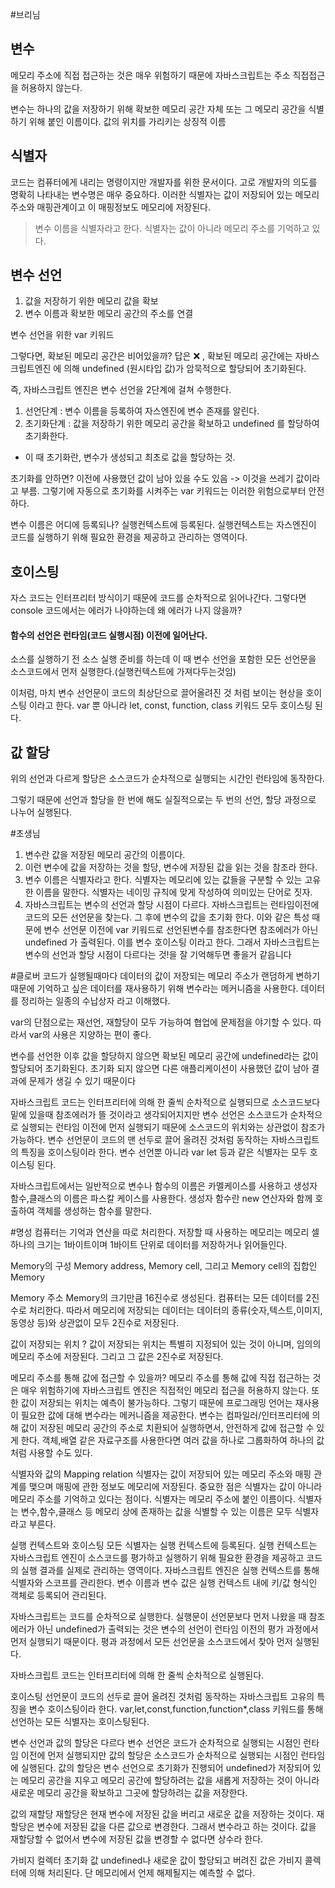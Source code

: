 #브리님

## 변수
메모리 주소에 직접 접근하는 것은 매우 위험하기 때문에 자바스크립트는 주소 직접접근을 허용하지 않는다. 

 변수는 하나의 값을 저장하기 위해 확보한 메모리 공간 자체 또는 그 메모리 공간을 식별하기 위해 붙인 이름이다. 
값의 위치를 가리키는 상징적 이름

## 식별자
코드는 컴퓨터에게 내리는 명령이지만 개발자를 위한 문서이다. 고로 개발자의 의도를 명확히 나타내는 변수명은 매우 중요하다. 
이러한 식별자는 값이 저장되어 있는 메모리주소와 매핑관계이고 이 매핑정보도 메모리에 저장된다.
>변수 이름을 식별자라고 한다.
식별자는 값이 아니라 메모리 주소를 기억하고 있다. 

## 변수 선언
1. 값을 저장하기 위한 메모리 값을 확보
2. 변수 이름과 확보한 메모리 공간의 주소를 연결

변수 선언을 위한 var 키워드

그렇다면, 확보된 메모리 공간은 비어있을까?
답은 ❌ , 확보된 메모리 공간에는 자바스크립트엔진 에 의해 undefined (원시타입 값)가 암묵적으로 할당되어 초기화된다.

즉, 자바스크립트 엔진은 변수 선언을 2단계에 걸쳐 수행한다.
1. 선언단계 : 변수 이름을 등록하여 자스엔진에 변수 존재를 알린다. 
2. 초기화단계 : 값을 저장하기 위한 메모리 공간을 확보하고 undefined 를 할당하여 초기화한다.
* 이 때 초기화란, 변수가 생성되고 최초로 값을 할당하는 것.

초기화를 안하면?
이전에 사용했던 값이 남아 있을 수도 있음 -> 이것을 쓰레기 값이라고 부름.
그렇기에 자동으로 초기화를 시켜주는 var 키워드는 이러한 위험으로부터 안전하다.

변수 이름은 어디에 등록되나?
실행컨텍스트에 등록된다. 실행컨텍스트는 자스엔진이 코드를 실행하기 위해 필요한 환경을 제공하고 관리하는 영역이다.

## 호이스팅
자스 코드는 인터프리터 방식이기 때문에 코드를 순차적으로 읽어나간다. 그렇다면 console 코드에서는 에러가 나야하는데 왜 에러가 나지 않을까?

#### 함수의 선언은 런타임(코드 실행시점) 이전에 일어난다.
소스를 실행하기 전 소스 실행 준비를 하는데 이 때 변수 선언을 포함한 모든 선언문을 소스코드에서 먼저 실행한다.(실행컨텍스트에 가져다두는것임)

이처럼, 마치 변수 선언문이 코드의 최상단으로 끌어올려진 것 처럼 보이는 현상을 호이스팅 이라고 한다.
var 뿐 아니라 let, const, function, class 키워드 모두 호이스팅 된다.

## 값 할당
위의 선언과 다르게 할당은 소스코드가 순차적으로 실행되는 시간인 런타임에 동작한다.

그렇기 때문에 선언과 할당을 한 번에 해도 실질적으로는 두 번의 선언, 할당 과정으로 나누어 실행된다.


#초생님

1. 변수란 값을 저장된 메모리 공간의 이름이다. 
2. 이런 변수에 값을 저장하는 것을 할당, 변수에 저장된 값을 읽는 것을 참조라 한다.
3. 변수 이름은 식별자라고 한다. 식별자는 메모리에 있는 값들을 구분할 수 있는 고유한 이름을 말한다. 식별자는 네이밍 규칙에 맞게 작성하여 의미있는 단어로 짓자.
4. 자바스크립트는 변수의 선언과 할당 시점이 다르다.
    자바스크립트는 런타임이전에 코드의 모든 선언문을 찾는다. 그 후에 변수의 값을 초기화 한다. 
    이와 같은 특성 때문에 변수 선언문 이전에 var 키워드로 선언된변수를 참조한다면 참조에러가 아닌 undefined 가 출력된다.
이를 변수 호이스팅 이라고 한다.
그래서 자바스크립트는 변수의 선언과 할당 시점이 다르다는 것!을 잘 기억해두면 좋을거 같읍니다

#클로버
코드가 실행될때마다 데이터의 값이 저장되는 메모리 주소가 랜덤하게 변하기 때문에 
기억하고 싶은 데이터를 재사용하기 위해 변수라는 메커니즘을 사용한다.
데이터를 정리하는 일종의 수납상자 라고 이해했다.

var의 단점으로는 재선언, 재할당이 모두 가능하여 협업에 문제점을 야기할 수 있다.
따라서 var의 사용은 지양하는 편이 좋다.

변수를 선언한 이후 값을 할당하지 않으면 확보된 메모리 공간에 undefined라는 값이 할당되어
초기화된다. 초기화 되지 않으면 다른 애플리케이션이 사용했던 값이 남아 결과에 문제가 
생길 수 있기 때문이다

자바스크립트 코드는 인터프리터에 의해 한 줄씩 순차적으로 실행되므로 소스코드보다 밑에 있을때
참조에러가 뜰 것이라고 생각되어지지만 변수 선언은 소스코드가 순차적으로 실행되는 런타임 이전에
먼저 실행되기 때문에 소스코드의 위치와는 상관없이 참조가 가능하다. 변수 선언문이 코드의 맨 선두로
끌어 올려진 것처럼 동작하는 자바스크립트의 특징을 호이스팅이라 한다.
변수 선언뿐 아니라 var let 등과 같은 식별자는 모두 호이스팅 된다.

자바스크립트에서는 일반적으로 변수나 함수의 이름은 카멜케이스를 사용하고 생성자 함수,클래스의
이름은 파스칼 케이스를 사용한다. 생성자 함수란 new 연산자와 함께 호출하여 객체를 생성하는 함수를 말한다.

#명성
컴퓨터는 기억과 연산을 따로 처리한다. 저장할 때 사용하는 메모리는 메모리 셀 하나의 크기는 1바이트이며 1바이트 단위로 데이터를 저장하거나 읽어들인다.

Memory의 구성
Memory address, Memory cell, 그리고 Memory cell의 집합인Memory


Memory 주소
Memory의 크기만큼 16진수로 생성된다.
컴퓨터는 모든 데이터를 2진수로 처리한다.
따라서 메모리에 저장되는 데이터는 데이터의 종류(숫자,텍스트,이미지,동영상 등)와 상관없이 모두 2진수로 저장된다.

 값이 저장되는 위치 ?
값이 저장되는 위치는 특별히 지정되어 있는 것이 아니며, 임의의 메모리 주소에 저장된다. 그리고 그 값은 2진수로 저장된다.



 메모리 주소를 통해 값에 접근할 수 있을까? 
메모리 주소를 통해 값에 직접 접근하는 것은 매우 위험하기에 자바스크립트 엔진은 직접적인 메모리 접근을 허용하지 않는다.
또한 값이 저장되는 위치는 예측이 불가능하다. 
그렇기 때문에 프로그래밍 언어는 재사용이 필요한 값에 대해 변수라는 메커니즘을 제공한다. 
변수는 컴파일러/인터프리터에 의해 값이 저장된 메모리 공간의 주소로 치환되어 실행하면서, 안전하게 값에 접근할 수 있게 한다. 
객체,배열 같은 자료구조를 사용한다면 여러 값을 하나로 그룹화하여 하나의 값처럼 사용할 수도 있다.


 식별자와 값의 Mapping relation
식별자는 값이 저장되어 있는 메모리 주소와 매핑 관계를 맺으며 매핑에 관한 정보도 메모리에 저장된다.
중요한 점은 식별자는 값이 아니라 메모리 주소를 기억하고 있다는 점이다. 
식별자는 메모리 주소에 붙인 이름이다.
식별자는 변수,함수,클래스 등 메모리 상에 존재하는 값을 식별할 수 있는 이름은 모두 식별자라고 부른다.

 실행 컨텍스트와 호이스팅 
모든 식별자는 실행 컨텍스트에 등록된다.
실행 컨텍스트는 자바스크립트 엔진이 소스코드를 평가하고 실행하기 위해 필요한 환경을 제공하고 코드의 실행 결과를 실제로 관리하는 영역이다.
자바스크립트 엔진은 실행 컨텍스트를 통해 식별자와 스코프를 관리한다.
변수 이름과 변수 값은 실행 컨텍스트 내에 키/값 형식인 객체로 등록되어 관리된다.



 자바스크립트는 코드를 순차적으로 실행한다. 
실행문이 선언문보다 먼저 나왔을 때 참조 에러가 아닌 undefined가 출력되는 것은 변수의 선언이 런타임 이전의 평가 과정에서 먼저 실행되기 때문이다.
평과 과정에서 모든 선언문을 소스코드에서 찾아 먼저 실행된다.

자바스크립트 코드는 인터프리터에 의해 한 줄씩 순차적으로 실행된다. 


 호이스팅 
선언문이 코드의 선두로 끌어 올려진 것처럼 동작하는 자바스크립트 고유의 특징을 변수 호이스팅이라 한다.
 var,let,const,function,function*,class 키워드를 통해 선언하는 모든 식별자는 호이스팅된다.


 변수 선언과 값의 할당은 다르다 
변수 선언은 코드가 순차적으로 실행되는 시점인 런타임 이전에 먼저 실행되지만 값의 할당은 소스코드가 순차적으로 실행되는 시점인 런타임에 실행된다.
값의 할당은 변수 선언으로 초기화가 진행되어 undefined가 저장되어 있는 메모리 공간을 지우고 메모리 공간에 할당하려는 값을 새롭게 저장하는 것이 아니라 새로운 메모리 공간을 확보하고 그곳에 할당하려는 값을 저장한다.

 값의 재할당 
재할당은 현재 변수에 저장된 값을 버리고 새로운 값을 저장하는 것이다. 
재할당은 변수에 저장된 값을 다른 값으로 변경한다. 
그래서 변수라고 하는 것이다. 
값을 재할당할 수 없어서 변수에 저장된 값을 변경할 수 없다면 상수라 한다.

 가비지 컬렉터 
초기화 값 undefined나 새로운 값이 할당되고 버려진 값은 가비지 콜렉터에 의해 처리된다. 단 메모리에서 언제 해제될지는 예측할 수 없다.

